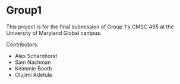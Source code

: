 # Group1

This project is for the final submission of Group 1's CMSC 495 at the University of Maryland Global campus.


Contributors:
* Alex Scharnhorst
* Sam Nachman
* Keimmie Booth
* Olujimi Adetula


